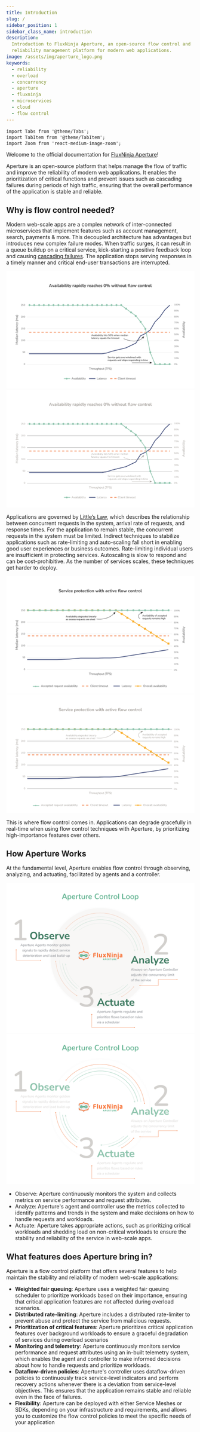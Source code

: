 ```yaml
---
title: Introduction
slug: /
sidebar_position: 1
sidebar_class_name: introduction
description:
  Introduction to FluxNinja Aperture, an open-source flow control and
  reliability management platform for modern web applications.
image: /assets/img/aperture_logo.png
keywords:
  - reliability
  - overload
  - concurrency
  - aperture
  - fluxninja
  - microservices
  - cloud
  - flow control
---
```


```mdx-code-block
import Tabs from '@theme/Tabs';
import TabItem from '@theme/TabItem';
import Zoom from 'react-medium-image-zoom';
```

Welcome to the official documentation for
[FluxNinja Aperture](https://github.com/fluxninja/aperture)!

Aperture is an open-source platform that helps manage the flow of traffic and
improve the reliability of modern web applications. It enables the
prioritization of critical functions and prevent issues such as cascading
failures during periods of high traffic, ensuring that the overall performance
of the application is stable and reliable.

## Why is flow control needed?

Modern web-scale apps are a complex network of inter-connected microservices
that implement features such as account management, search, payments & more.
This decoupled architecture has advantages but introduces new complex failure
modes. When traffic surges, it can result in a queue buildup on a critical
service, kick-starting a positive feedback loop and causing
[cascading failures](https://sre.google/sre-book/addressing-cascading-failures/).
The application stops serving responses in a timely manner and critical end-user
transactions are interrupted.

![Absence of flow control](assets/img/no-flow-control.png#gh-light-mode-only)
![Absence of flow control](assets/img/no-flow-control-dark.png#gh-dark-mode-only)

Applications are governed by
[Little’s Law](https://en.wikipedia.org/wiki/Little%27s_law), which describes
the relationship between concurrent requests in the system, arrival rate of
requests, and response times. For the application to remain stable, the
concurrent requests in the system must be limited. Indirect techniques to
stabilize applications such as rate-limiting and auto-scaling fall short in
enabling good user experiences or business outcomes. Rate-limiting individual
users are insufficient in protecting services. Autoscaling is slow to respond
and can be cost-prohibitive. As the number of services scales, these techniques
get harder to deploy.

![Reliability with flow control](assets/img/active-flow-control.png#gh-light-mode-only)
![Reliability with flow control](assets/img/active-flow-control-dark.png#gh-dark-mode-only)

This is where flow control comes in. Applications can degrade gracefully in
real-time when using flow control techniques with Aperture, by prioritizing
high-importance features over others.

## How Aperture Works

At the fundamental level, Aperture enables flow control through observing,
analyzing, and actuating, facilitated by agents and a controller.

![Aperture Control Loop](assets/img/oaalight.png#gh-light-mode-only)
![Aperture Control Loop](assets/img/oaadark.png#gh-dark-mode-only)

- Observe: Aperture continuously monitors the system and collects metrics on
  service performance and request attributes.
- Analyze: Aperture's agent and controller use the metrics collected to identify
  patterns and trends in the system and make decisions on how to handle requests
  and workloads.
- Actuate: Aperture takes appropriate actions, such as prioritizing critical
  workloads and shedding load on non-critical workloads to ensure the stability
  and reliability of the service in web-scale apps.

## What features does Aperture bring in?

Aperture is a flow control platform that offers several features to help
maintain the stability and reliability of modern web-scale applications:

- **Weighted fair queuing**: Aperture uses a weighted fair queuing scheduler to
  prioritize workloads based on their importance, ensuring that critical
  application features are not affected during overload scenarios.
- **Distributed rate-limiting**: Aperture includes a distributed rate-limiter to
  prevent abuse and protect the service from malicious requests.
- **Prioritization of critical features**: Aperture prioritizes critical
  application features over background workloads to ensure a graceful
  degradation of services during overload scenarios
- **Monitoring and telemetry**: Aperture continuously monitors service
  performance and request attributes using an in-built telemetry system, which
  enables the agent and controller to make informed decisions about how to
  handle requests and prioritize workloads.
- **Dataflow-driven policies**: Aperture's controller uses dataflow-driven
  policies to continuously track service-level indicators and perform recovery
  actions whenever there is a deviation from service-level objectives. This
  ensures that the application remains stable and reliable even in the face of
  failures.
- **Flexibility**: Aperture can be deployed with either Service Meshes or SDKs,
  depending on your infrastructure and requirements, and allows you to customize
  the flow control policies to meet the specific needs of your application
